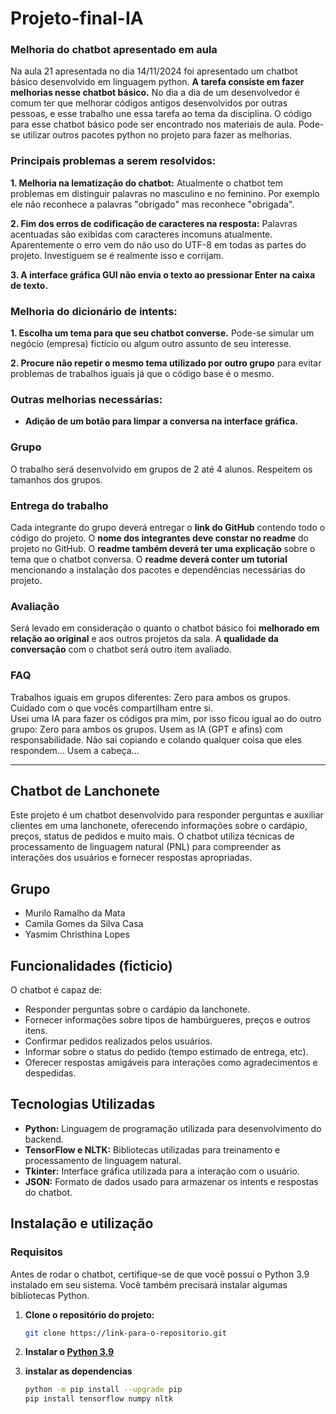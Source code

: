 # Projeto-final-IA

### Melhoria do chatbot apresentado em aula

Na aula 21 apresentada no dia 14/11/2024 foi apresentado um chatbot básico desenvolvido em  linguagem python. **A tarefa consiste em fazer melhorias nesse chatbot básico.** No dia a dia de um desenvolvedor é comum ter que melhorar códigos antigos desenvolvidos por outras pessoas, e esse trabalho une essa tarefa ao tema da disciplina. O código para esse chatbot básico pode ser encontrado nos materiais de aula. Pode-se utilizar outros pacotes python no projeto para fazer as melhorias.

### Principais problemas a serem resolvidos:

**1. Melhoria na lematização do chatbot:** Atualmente o chatbot tem problemas em distinguir palavras no masculino e no feminino. Por exemplo ele não reconhece a palavras "obrigado" mas reconhece "obrigada". 

**2. Fim dos erros de codificação de caracteres na resposta:** Palavras acentuadas são exibidas com caracteres incomuns atualmente. Aparentemente o erro vem do não uso do UTF-8 em todas as partes do projeto. Investiguem se é realmente isso e corrijam.

**3. A interface gráfica GUI não envia o texto ao pressionar Enter na caixa de texto.**

### Melhoria do dicionário de intents:
**1. Escolha um tema para que seu chatbot converse.** Pode-se simular um negócio (empresa) fictício ou algum outro assunto de seu interesse.

**2. Procure não repetir o mesmo tema utilizado por outro grupo** para evitar problemas de trabalhos iguais já que o código base é o mesmo.

### Outras melhorias necessárias:

- **Adição de um botão para limpar a conversa na interface gráfica.**

### Grupo  
O trabalho será desenvolvido em grupos de 2 até 4 alunos. Respeitem os tamanhos dos grupos.  

### Entrega do trabalho  
Cada integrante do grupo deverá entregar o **link do GitHub** contendo todo o código do projeto.
O **nome dos integrantes deve constar no readme** do projeto no GitHub.
O **readme também deverá ter uma explicação** sobre o tema que o chatbot conversa.
O **readme deverá conter um tutorial** mencionando a instalação dos pacotes e 
dependências necessárias do projeto.

### Avaliação
Será levado em consideração o quanto o chatbot básico foi **melhorado em 
relação ao original** e aos outros projetos da sala. A **qualidade da conversação** com o chatbot será outro item avaliado.

### FAQ  
Trabalhos iguais em grupos diferentes: Zero para ambos os grupos. 
Cuidado com o que vocês compartilham entre si.  
Usei uma IA para fazer os códigos pra mim, por isso ficou igual ao do outro grupo: 
Zero para ambos os grupos. Usem as IA (GPT e afins) com responsabilidade. 
Não sai copiando e colando qualquer coisa que eles respondem... Usem a cabeça...

---

## Chatbot de Lanchonete

Este projeto é um chatbot desenvolvido para responder perguntas e auxiliar clientes em uma lanchonete, oferecendo informações sobre o cardápio, preços, status de pedidos e muito mais. O chatbot utiliza técnicas de processamento de linguagem natural (PNL) para compreender as interações dos usuários e fornecer respostas apropriadas.

## Grupo
- Murilo Ramalho da Mata
- Camila Gomes da Silva Casa
- Yasmim Christhina Lopes

## Funcionalidades (ficticio)

O chatbot é capaz de:
- Responder perguntas sobre o cardápio da lanchonete.
- Fornecer informações sobre tipos de hambúrgueres, preços e outros itens.
- Confirmar pedidos realizados pelos usuários.
- Informar sobre o status do pedido (tempo estimado de entrega, etc).
- Oferecer respostas amigáveis para interações como agradecimentos e despedidas.

## Tecnologias Utilizadas

- **Python:** Linguagem de programação utilizada para desenvolvimento do backend.
- **TensorFlow e NLTK:** Bibliotecas utilizadas para treinamento e processamento de linguagem natural.
- **Tkinter:** Interface gráfica utilizada para a interação com o usuário.
- **JSON:** Formato de dados usado para armazenar os intents e respostas do chatbot.

## Instalação e utilização

### Requisitos

Antes de rodar o chatbot, certifique-se de que você possui o Python 3.9 instalado em seu sistema. Você também precisará instalar algumas bibliotecas Python.

1. **Clone o repositório do projeto:**

   ```bash
   git clone https://link-para-o-repositorio.git

2. **Instalar o [Python 3.9](https://www.python.org/downloads/release/python-390/)**

3. **instalar as dependencias**
    ```bash
    python -m pip install --upgrade pip
    pip install tensorflow numpy nltk